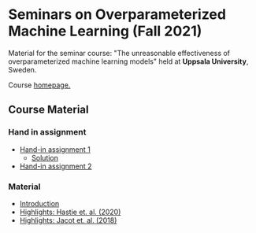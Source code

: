# Seminars on Overparameterized Machine Learning (Fall 2021)
Material for the seminar course: "The unreasonable effectiveness of overparameterized machine learning models" held at 
**Uppsala University**, Sweden.

Course [homepage.](http://www.it.uu.se/research/systems_and_control/education/2021/overparameterized-ml)

## Course Material

### Hand in assignment

- [Hand-in assignment 1](./assignments/ha1-belkin/ha1-description.pdf)
  - [Solution](./assignments/ha1-belkin/ha1-solution.py)
- [Hand-in assignment 2](./assignments/ha2-hastie/ha2-description.pdf)

### Material

- [Introduction](./slides/intro.pdf)
- [Highlights: Hastie et. al. (2020)](./slides/highlights-hastie.pdf)
- [Highlights: Jacot et. al. (2018)](./notes/notes_ntk.pdf)
